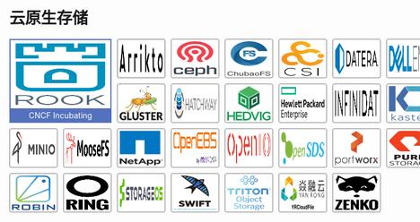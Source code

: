 # 云原生存储

<style type="text/css">
    .wrapper {
        width: 960px;
    }

    .link {
        display: block
    }

    .incubating {
        cursor: pointer;
        position: relative;
        float: left;
        border: 2px solid rgb(83, 113, 189);
        width: 178px;
        height: 146px;
        margin-right: 10px;
        margin-bottom: 10px
    }

    .incubating-img {
        width: 170px;
        height: 114px;
        margin: 2px;
        padding: 2px
    }

    .incubating-tips {
        position: absolute;
        left: 0px;
        right: 0px;
        bottom: 0px;
        height: 24px;
        text-align: center;
        background: rgb(83, 113, 189);
        color: white;
        font-size: 14px;
        line-height: 26px
    }

    .sandbox {
        cursor: pointer;
        position: relative;
        float: left;
        width: 86px;
        height: 70px;
        margin-right: 10px;
        margin-bottom: 10px;
    }

    .sandbox-img {
        width: 80px;
        height: 64px;
        padding: 2px;
        border: 1px solid grey;
        border-radius: 3px;
    }

    .sandbox-img-none {
        background: rgb(238, 238, 238);
        cursor: default
    }
</style>

<div class="wrapper">
    <div class="incubating">
        <a href="rook/README.md" class="link">
            <img src=".images/logos/rook.svg" class="incubating-img">
            <div class="incubating-tips">CNCF Incubating</div>
        </a>
    </div>
    <div class="sandbox">
        <img src=".images/logos/arrikto.svg" class="sandbox-img sandbox-img-none">
    </div>
    <div class="sandbox">
        <img src=".images/logos/ceph.svg" class="sandbox-img">
    </div>
    <div class="sandbox">
        <img src=".images/logos/chubao-fs.svg" class="sandbox-img"></div>
    <div class="sandbox">
        <img src=".images/logos/container-storage-interface-csi.svg" class="sandbox-img">
    </div>
    <div class="sandbox">
        <img src=".images/logos/datera.svg" class="sandbox-img">
    </div>
    <div class="sandbox">
        <img src=".images/logos/dell-emc.svg" class="sandbox-img">
    </div>
    <div class="sandbox">
        <img src=".images/logos/diamanti.svg" class="sandbox-img">
    </div>
    <div class="sandbox">
        <img src=".images/logos/elastifile.svg" class="sandbox-img">
    </div>
    <div class="sandbox">
        <img src=".images/logos/gluster.svg" class="sandbox-img">
    </div>
    <div class="sandbox">
        <img src=".images/logos/hatchway.svg" class="sandbox-img">
    </div>
    <div class="sandbox">
        <img src=".images/logos/hedvig.svg" class="sandbox-img">
    </div>
    <div class="sandbox">
        <img src=".images/logos/hpe-storage.svg" class="sandbox-img">
    </div>
    <div class="sandbox">
        <img src=".images/logos/infinidat.svg" class="sandbox-img">
    </div>
    <div class="sandbox">
        <img src=".images/logos/kasten.svg" class="sandbox-img">
    </div>
    <div class="sandbox">
        <img src=".images/logos/leo-fs.svg" class="sandbox-img">
    </div>
    <div class="sandbox">
        <img src=".images/logos/longhorn.svg" class="sandbox-img">
    </div>
    <div class="sandbox">
        <img src=".images/logos/minio.svg" class="sandbox-img">
    </div>
    <div class="sandbox">
        <img src=".images/logos/moose-fs.svg" class="sandbox-img">
    </div>
    <div class="sandbox">
        <img src=".images/logos/net-app.svg" class="sandbox-img">
    </div>
    <div class="sandbox">
        <img src=".images/logos/open-ebs.svg" class="sandbox-img">
    </div>
    <div class="sandbox">
        <img src=".images/logos/open-io.svg" class="sandbox-img">
    </div>
    <div class="sandbox">
        <img src=".images/logos/open-sds.svg" class="sandbox-img">
    </div>
    <div class="sandbox">
        <img src=".images/logos/portworx.svg" class="sandbox-img">
    </div>
    <div class="sandbox">
        <img src=".images/logos/pure-storage.svg" class="sandbox-img">
    </div>
    <div class="sandbox">
        <img src=".images/logos/quobyte.svg" class="sandbox-img">
    </div>
    <div class="sandbox">
        <img src=".images/logos/rex-ray.svg" class="sandbox-img">
    </div>
    <div class="sandbox">
        <img src=".images/logos/robin-systems.svg" class="sandbox-img">
    </div>
    <div class="sandbox">
        <img src=".images/logos/scality-ring.svg" class="sandbox-img">
    </div>
    <div class="sandbox">
        <img src=".images/logos/storage-os.svg" class="sandbox-img">
    </div>
    <div class="sandbox">
        <img src=".images/logos/swift.svg" class="sandbox-img">
    </div>
    <div class="sandbox">
        <img src=".images/logos/triton-object-storage.svg" class="sandbox-img">
    </div>
    <div class="sandbox">
        <img src=".images/logos/yr-cloud-file.svg" class="sandbox-img">
    </div>
    <div class="sandbox">
        <img src=".images/logos/zenko.svg" class="sandbox-img">
    </div>
</div>
